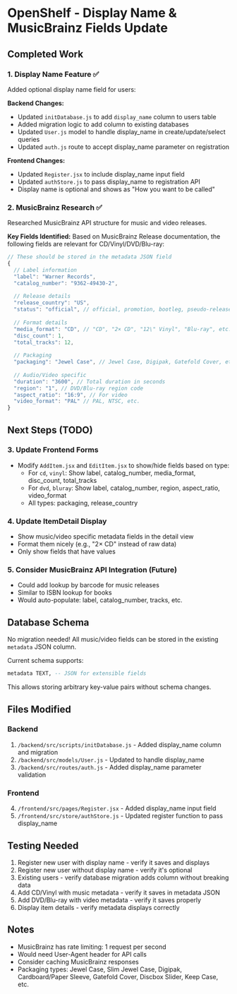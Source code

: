 # OpenShelf - Display Name & MusicBrainz Fields Update

## Completed Work

### 1. Display Name Feature ✅
Added optional display name field for users:

**Backend Changes:**
- Updated `initDatabase.js` to add `display_name` column to users table
- Added migration logic to add column to existing databases
- Updated `User.js` model to handle display_name in create/update/select queries
- Updated `auth.js` route to accept display_name parameter on registration

**Frontend Changes:**
- Updated `Register.jsx` to include display_name input field
- Updated `authStore.js` to pass display_name to registration API
- Display name is optional and shows as "How you want to be called"

### 2. MusicBrainz Research ✅
Researched MusicBrainz API structure for music and video releases.

**Key Fields Identified:**
Based on MusicBrainz Release documentation, the following fields are relevant for CD/Vinyl/DVD/Blu-ray:

```javascript
// These should be stored in the metadata JSON field
{
  // Label information
  "label": "Warner Records",
  "catalog_number": "9362-49430-2",
  
  // Release details
  "release_country": "US",
  "status": "official", // official, promotion, bootleg, pseudo-release, withdrawn
  
  // Format details  
  "media_format": "CD", // "CD", "2× CD", "12\" Vinyl", "Blu-ray", etc.
  "disc_count": 1,
  "total_tracks": 12,
  
  // Packaging
  "packaging": "Jewel Case", // Jewel Case, Digipak, Gatefold Cover, etc.
  
  // Audio/Video specific
  "duration": "3600", // Total duration in seconds
  "region": "1", // DVD/Blu-ray region code
  "aspect_ratio": "16:9", // For video
  "video_format": "PAL" // PAL, NTSC, etc.
}
```

## Next Steps (TODO)

### 3. Update Frontend Forms
- Modify `AddItem.jsx` and `EditItem.jsx` to show/hide fields based on type:
  - For `cd`, `vinyl`: Show label, catalog_number, media_format, disc_count, total_tracks
  - For `dvd`, `bluray`: Show label, catalog_number, region, aspect_ratio, video_format
  - All types: packaging, release_country

### 4. Update ItemDetail Display
- Show music/video specific metadata fields in the detail view
- Format them nicely (e.g., "2× CD" instead of raw data)
- Only show fields that have values

### 5. Consider MusicBrainz API Integration (Future)
- Could add lookup by barcode for music releases
- Similar to ISBN lookup for books
- Would auto-populate: label, catalog_number, tracks, etc.

## Database Schema
No migration needed! All music/video fields can be stored in the existing `metadata` JSON column.

Current schema supports:
```sql
metadata TEXT, -- JSON for extensible fields
```

This allows storing arbitrary key-value pairs without schema changes.

## Files Modified

### Backend
1. `/backend/src/scripts/initDatabase.js` - Added display_name column and migration
2. `/backend/src/models/User.js` - Updated to handle display_name
3. `/backend/src/routes/auth.js` - Added display_name parameter validation

### Frontend
4. `/frontend/src/pages/Register.jsx` - Added display_name input field
5. `/frontend/src/store/authStore.js` - Updated register function to pass display_name

## Testing Needed

1. Register new user with display name - verify it saves and displays
2. Register new user without display name - verify it's optional
3. Existing users - verify database migration adds column without breaking data
4. Add CD/Vinyl with music metadata - verify it saves in metadata JSON
5. Add DVD/Blu-ray with video metadata - verify it saves properly
6. Display item details - verify metadata displays correctly

## Notes

- MusicBrainz has rate limiting: 1 request per second
- Would need User-Agent header for API calls
- Consider caching MusicBrainz responses
- Packaging types: Jewel Case, Slim Jewel Case, Digipak, Cardboard/Paper Sleeve, Gatefold Cover, Discbox Slider, Keep Case, etc.
